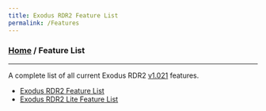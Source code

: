 ```yaml
---
title: Exodus RDR2 Feature List
permalink: /Features
---
```

### [Home](/) / Feature List
---
A complete list of all current Exodus RDR2 [v1.021](Changelogs/1019) features.

- [Exodus RDR2 Feature List](Features/Full)
- [Exodus RDR2 Lite Feature List](Features/Lite)
